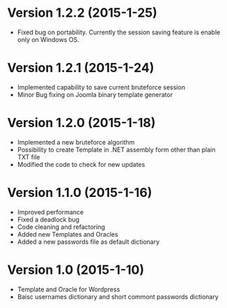 # Version 1.2.2 (2015-1-25)

* Fixed bug on portability. Currently the session saving feature is enable only on Windows OS.

# Version 1.2.1 (2015-1-24)

* Implemented capability to save current bruteforce session
* Minor Bug fixing on Joomla binary template generator

# Version 1.2.0 (2015-1-18)

* Implemented a new bruteforce algorithm
* Possibility to create Template in .NET assembly form other than plain TXT file
* Modified the code to check for new updates

# Version 1.1.0 (2015-1-16)

* Improved performance
* Fixed a deadlock bug
* Code cleaning and refactoring
* Added new Templates and Oracles
* Added a new passwords file as default dictionary

# Version 1.0 (2015-1-10)

* Template and Oracle for Wordpress
* Baisc usernames dictionary and short commont passwords dictionary